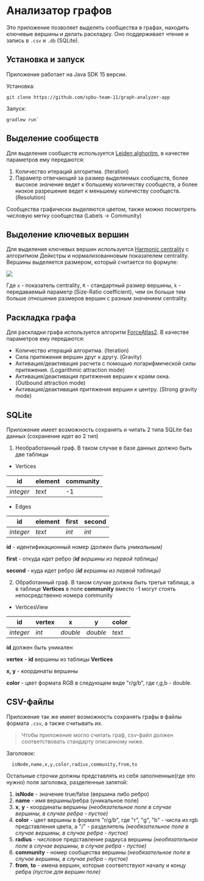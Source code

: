 # Анализатор графов
 Это приложение позволяет выделять сообщества в графах, находить ключевые вершины и делать раскладку. Оно поддерживает чтение и запись в `.csv` и `.db` (SQLite).


## Установка и запуск
 Приложение работает на Java SDK 15 версии. 

Установка:

```
git clone https://github.com/spbu-team-11/graph-analyzer-app
```

Запуск:

```
gradlew run`
```


## Выделение сообществ 
 Для выделения сообществ используется [Leiden alghoritm](https://www.nature.com/articles/s41598-019-41695-z), в качестве параметров ему передаются:

 1. Количество итераций алгоритма. (Iteration)
 2. Параметр отвечающий за размер выделяемых сообществ, более высокое значение ведет к большему количеству сообществ, а более низкое разрешение ведет к меньшему количеству сообществ. (Resolution)

Сообщества графически выделяются цветом, также можно посмотреть числовую метку сообщества (Labels &#8594; Community)


## Выделение ключевых вершин 
 Для выделения ключевых вершин используется [Harmonic centrality](http://infoscience.epfl.ch/record/200525/files/%5bEN%5dASNA09.pdf)
с алгоритмом Дейкстры и нормализованновым показателем centrality. Вершины выделяется размером, который считается по формуле: 

![](https://render.githubusercontent.com/render/math?math=R*\frac{2((e+k)^x-(e+\frac{k}{2})^x)}{k}&mode=inline)

Где `x` - показатель centrality, `R` - стандартный размер вершины, 
`k` - передаваемый параметр (Size-Ratio coefficient), чем он больше  тем больше отношение размеров вершин с разным значением centrality.


## Раскладка графа
 Для раскладки графа используется алгоритм [ForceAtlas2](https://journals.plos.org/plosone/article?id=10.1371/journal.pone.0098679). В качестве параметров ему передаются:


 - Количество итераций алгоритма. (Iteration)
 - Сила притяжения вершин друг к другу. (Gravity)
 - Активация/деактивация расчета с помощью логарифмической силы притяжения. (Logarithmic attraction mode) 
 - Активация/деактивация притяжения вершин к краям окна. (Outbound attraction mode)
 - Активация/деактивация притяжения вершин к центру. (Strong gravity mode)          


## SQLite
 Приложение имеет возможность сохранять и читать 2 типа SQLite баз данных (сохранение идет во 2 тип)
 
 1) Необработанный граф. В таком случае в базе данных должно быть две таблицы
 
 
 - Vertices
 
|  id| element | community |
|--|--|--|
| *integer* | *text* | -1|
- Edges

|  id| element | first | second |
|--|--|--|--|
| *integer* | *text* | *int*|*int*|

**id** - идентификационный номер _(должен быть уникальным)_ 

**first** - откуда идет ребро _(**id** вершины из первой таблицы)_

**second** - куда идет ребро _(**id** вершины из первой таблицы)_

2. Обработанный граф. В таком случае должна быть третья таблица, а в таблице **Vertices** в поле **community** вместо -1 могут стоять непосредственно номера community
- VerticesView

|  id| vertex | x | y| color |
|--|--|--|--|--|
| *integer* | *int* | *double*| *double*| *text*|

**id** должен быть уникален

**vertex** - **id** вершины из таблицы **Vertices**

**x, y** - координаты вершины

**color** - цвет формата RGB в следующем виде "r/g/b",  где r,g,b - double.


## CSV-файлы
 Приложение так же имеет возможность сохранять графы в файлы формата `.csv`, а также считывать их.

> Чтобы приложение могло считать граф, csv-файл должен соответствовать стандарту описанному ниже.

Заголовок:
 

      isNode,name,x,y,color,radius,community,from,to
      
Остальные строчки должны представлять из себя заполненные(где это нужно) поля заголовка, разделенные запятой:

 1. **isNode** - значение true/false (вершина либо ребро)
 2. **name** - имя вершины/ребра (уникальное поле)
 3. **x**, **y** - координаты вершины *(необязательное поле в случае вершины, в случае ребра - пустое)*
 4. **color** - цвет вершины в формате "r/g/b", где "r", "g", "b" - числа из rgb представления цвета, а "/" - разделитель *(необязательное поле в случае вершины, в случае ребра - пустое)*
 5. **radius** - числовое представление радиуса вершины *(необязательное поле в случае вершины, в случае ребра - пустое)*
 6. **community** - номер сообщества вершины *(необязательное поле в случае вершины, в случае ребра - пустое)*
 7. **from**, **to** - имена вершин, которые соответствуют началу и концу ребра *(пустое для вершин поле)*
